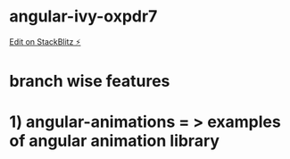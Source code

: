 # angular-ivy-oxpdr7

[Edit on StackBlitz ⚡️](https://stackblitz.com/edit/angular-ivy-oxpdr7)

# branch wise features
# 1) angular-animations = > examples of angular animation library
